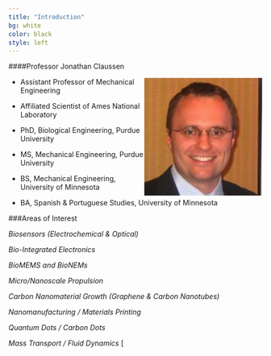```yaml
---
title: "Introduction"
bg: white
color: black
style: left
---
```

####Professor Jonathan Claussen

<div style="float: right">
    <img src="img/claussen.png" alt="intro" title="Title"/>
</div>

* Assistant Professor of Mechanical Engineering

* Affiliated Scientist of Ames National Laboratory 

* PhD, Biological Engineering, Purdue University

* MS, Mechanical Engineering, Purdue University

* BS, Mechanical Engineering, University of Minnesota

* BA, Spanish & Portuguese Studies, University of Minnesota


###Areas of Interest

*Biosensors (Electrochemical & Optical)*

*Bio-Integrated Electronics*

*BioMEMS and BioNEMs*

*Micro/Nanoscale Propulsion*

*Carbon Nanomaterial Growth (Graphene & Carbon Nanotubes)*

*Nanomanufacturing / Materials Printing*

*Quantum Dots / Carbon Dots*

*Mass Transport / Fluid Dynamics*
[



